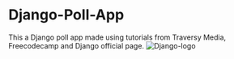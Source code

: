 # Django-Poll-App
This a Django poll app made using tutorials from Traversy Media, Freecodecamp and Django official page.
![Django-logo](/icons8.com/icon/AksudKrBQryM/django)
